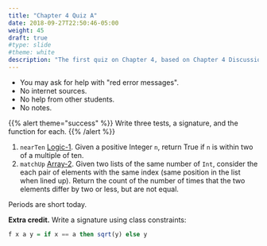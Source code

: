 ```yaml
---
title: "Chapter 4 Quiz A"
date: 2018-09-27T22:50:46-05:00
weight: 45
draft: true
#type: slide
#theme: white
description: "The first quiz on Chapter 4, based on Chapter 4 Discussion III and similar CodingBat problems."
---
```


* You may ask for help with "red error messages".
* No internet sources.
* No help from other students.
* No notes.

{{% alert theme="success" %}}
  Write three tests, a signature, and the function for each.
{{% /alert %}}

1. `nearTen` [Logic-1](https://codingbat.com/prob/p193613). Given a
   positive Integer `n`, return True if `n` is within two of a
   multiple of ten.
2. `matchUp` [Array-2](https://codingbat.com/prob/p136254). Given two lists of
   the same number of `Int`, consider 
   the each pair of elements with the same index (same position in the
   list when lined up). Return the count of the number of times that
   the two elements differ by two or less, but are not equal.
   
Periods are short today.

**Extra credit.** Write a signature using class constraints:

```haskell
f x a y = if x == a then sqrt(y) else y
```
